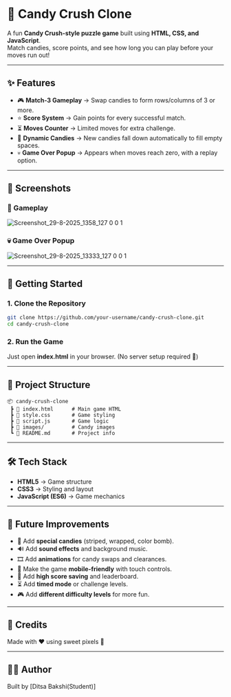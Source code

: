 # 🍭 Candy Crush Clone  

A fun **Candy Crush-style puzzle game** built using **HTML, CSS, and JavaScript**.  
Match candies, score points, and see how long you can play before your moves run out!  

---

## ✨ Features  

- 🎮 **Match-3 Gameplay** → Swap candies to form rows/columns of 3 or more.  
- ⭐ **Score System** → Gain points for every successful match.  
- ⏳ **Moves Counter** → Limited moves for extra challenge.  
- 🍬 **Dynamic Candies** → New candies fall down automatically to fill empty spaces.  
- 💀 **Game Over Popup** → Appears when moves reach zero, with a replay option.  

---

## 📸 Screenshots  

### 🎲 Gameplay  
![Screenshot_29-8-2025_1358_127 0 0 1](https://github.com/user-attachments/assets/599d3b6b-2d7c-48d0-91b3-14f965be4def)


### 💀 Game Over Popup  
![Screenshot_29-8-2025_13333_127 0 0 1](https://github.com/user-attachments/assets/e27be409-26a7-433c-87ae-cb3843577b35)


---

## 🚀 Getting Started  

### 1. Clone the Repository  
```bash
git clone https://github.com/your-username/candy-crush-clone.git
cd candy-crush-clone
````

### 2. Run the Game

Just open **index.html** in your browser.
(No server setup required 🚀)

---

## 📂 Project Structure

```
📦 candy-crush-clone
 ┣ 📜 index.html      # Main game HTML
 ┣ 📜 style.css       # Game styling
 ┣ 📜 script.js       # Game logic
 ┣ 📂 images/         # Candy images
 ┗ 📜 README.md       # Project info
```

---

## 🛠️ Tech Stack

* **HTML5** → Game structure
* **CSS3** → Styling and layout
* **JavaScript (ES6)** → Game mechanics

---

## 🎯 Future Improvements

* 🍬 Add **special candies** (striped, wrapped, color bomb).
* 🔊 Add **sound effects** and background music.
* 🎞️ Add **animations** for candy swaps and clearances.
* 📱 Make the game **mobile-friendly** with touch controls.
* 💾 Add **high score saving** and leaderboard.
* ⏳ Add **timed mode** or challenge levels.
* 🎮 Add **different difficulty levels** for more fun.

---

## 🙌 Credits

Made with ❤️ using sweet pixels 🍬

---

## 👩‍💻 Author

Built by [Ditsa Bakshi(Student)]

```
